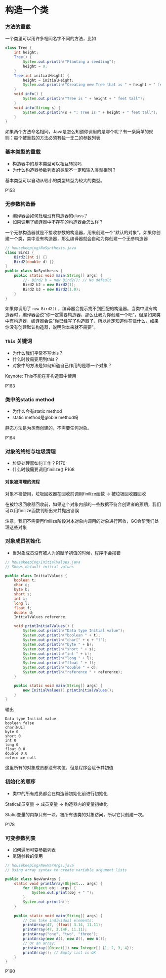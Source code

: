 # 构造一个类

### 方法的重载
一个类里可以用许多相同名字不同的方法，比如
``` java
class Tree {
    int height;
    Tree() {
        System.out.println("Planting a seedling");
        height = 0;
    }
    Tree(int initialHeight) {
        height = initialHeight;
        System.out.println("Creating new Tree that is " + height + " feet tall");
    }
    void info() {
        System.out.println("Tree is " + height + " feet tall");
    }
    void info(String s) {
        System.out.println(s + ": Tree is " + height + " feet tall");
    }
}
```

如果两个方法命名相同，Java是怎么知道你调用的是哪个呢？有一条简单的规则：每个被重载的方法必须有独一无二的参数列表

### 基本类型的重载

* 构造器中的基本类型可以相互转换吗
* 为什么构造器参数列表的类型不一定和输入类型相同？

基本类型可以自动从较小的类型转型为较大的类型。

P153


### 无参数构造器

* 编译器会如何处理没有构造器的class？ 
* 如果调用了编译器中不存在的构造器会怎么样？

一个无参构造器就是不接收参数的构造器，用来创建一个"默认的对象"。如果你创建一个类，类中没有构造器，那么编译器就会自动为你创建一个无参构造器

```java
// housekeeping/NoSynthesis.java
class Bird2 {
    Bird2(int i) {}
    Bird2(double d) {}
}
public class NoSynthesis {
    public static void main(String[] args) {
        //- Bird2 b = new Bird2(); // No default
        Bird2 b2 = new Bird2(1);
        Bird2 b3 = new Bird2(1.0);
    }
}
```

如果你调用了 `new Bird2()` ，编译器会提示找不到匹配的构造器。当类中没有构造器时，编译器会说"你一定需要构造器，那么让我为你创建一个吧"。但是如果类中有构造器，编译器会说"你已经写了构造器了，所以肯定知道你在做什么，如果你没有创建默认构造器，说明你本来就不需要"。

### `This` 关键词
* 为什么我们平常不写this？
* 什么时候需要用到this？
* 对象中的方法是如何知道自己作用的是哪一个对象？

Keynote: This不能在非构造器中使用

P163

### 类中的static method
* 为什么会有static method
* static method是globle method吗

静态方法是为类而创建的，不需要任何对象。

P164


### 对象的终结与垃圾清理
* 垃圾处理器如何工作？P170
* 什么时候需要调用finilize() P168

#### 对象被清理的流程
对象不被使用，垃圾回收器在回收前调用finilize函数 -> 被垃圾回收器回收

在被垃圾回收器回收前，如果这个对象内部的一些数据不符合创建者的预期，我们可以用finilize函数判断出来并抛出错误

注意，我们不需要再finilize阶段对本对象内调用的对象进行回收，GC会帮我们处理这些对象


### 对象成员初始化
* 当对象成员没有被人为的赋予初值的时候，程序不会报错

``` java
// housekeeping/InitialValues.java
// Shows default initial values

public class InitialValues {
    boolean t;
    char c;
    byte b;
    short s;
    int i;
    long l;
    float f;
    double d;
    InitialValues reference;

    void printInitialValues() {
        System.out.println("Data type Initial value");
        System.out.println("boolean " + t);
        System.out.println("char[" + c + "]");
        System.out.println("byte " + b);
        System.out.println("short " + s);
        System.out.println("int " + i);
        System.out.println("long " + l);
        System.out.println("float " + f);
        System.out.println("double " + d);
        System.out.println("reference " + reference);
    }

    public static void main(String[] args) {
        new InitialValues().printInitialValues();
    }
}
```
输出
```
Data type Initial value
boolean false
char[NUL]
byte 0
short 0
int 0
long 0
float 0.0
double 0.0
reference null
```
这里所有的对象成员都没有初值，但是程序会赋予其初值

### 初始化的顺序
* 类中的所有成员都会在构造器初始化前进行初始化

Static成员变量 -> 成员变量 -> 构造器内的变量初始化

Static变量的内存只有一块，被所有该类的对象访问，所以它只创建一次。

P178

### 可变参数列表
* 如何遍历可变参数列表
* 尾随参数的使用

``` java
// housekeeping/NewVarArgs.java
// Using array syntax to create variable argument lists

public class NewVarArgs {
    static void printArray(Object... args) {
        for (Object obj: args) {
            System.out.print(obj + " ");
        }
        System.out.println();
    }
    
    public static void main(String[] args) {
        // Can take individual elements:
        printArray(47, (float) 3.14, 11.11);
        printArray(47, 3.14F, 11.11);
        printArray("one", "two", "three");
        printArray(new A(), new A(), new A());
        // Or an array:
        printArray((Object[]) new Integer[] {1, 2, 3, 4});
        printArray(); // Empty list is OK
    }
}
```

P190